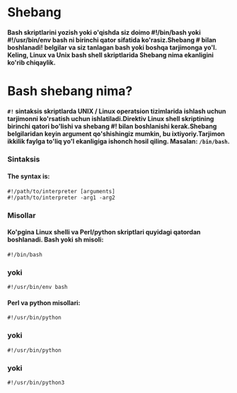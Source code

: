 # Shebang


#### Bash skriptlarini yozish yoki o'qishda siz doimo #!/bin/bash yoki #!/usr/bin/env bash ni birinchi qator sifatida ko'rasiz.Shebang # bilan boshlanadi! belgilar va siz tanlagan bash yoki boshqa tarjimonga yo'l. Keling, Linux va Unix bash shell skriptlarida Shebang nima ekanligini ko'rib chiqaylik.


# Bash shebang nima?

#### ```#!``` sintaksis skriptlarda UNIX / Linux operatsion tizimlarida ishlash uchun tarjimonni ko'rsatish uchun ishlatiladi.Direktiv Linux shell skriptining birinchi qatori bo'lishi va shebang #! bilan boshlanishi kerak.Shebang belgilaridan keyin argument qo'shishingiz mumkin, bu ixtiyoriy.Tarjimon ikkilik faylga to'liq yo'l ekanligiga ishonch hosil qiling. Masalan: ```/bin/bash```.

### Sintaksis

#### The syntax is:

```
#!/path/to/interpreter [arguments]
#!/path/to/interpreter -arg1 -arg2
```

### Misollar

#### Ko'pgina Linux shelli va Perl/python skriptlari quyidagi qatordan boshlanadi. Bash yoki sh misoli:

```
#!/bin/bash
```

### yoki

```
#!/usr/bin/env bash
```

#### Perl va python misollari:

```
#!/usr/bin/python
```

### yoki

```
#!/usr/bin/python
```

### yoki

```
#!/usr/bin/python3
```
